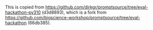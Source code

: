 This is copied from https://github.com/dirkgr/promptsource/tree/eval-hackathon-py310 (d3d8893), which is a fork from https://github.com/bigscience-workshop/promptsource/tree/eval-hackathon (66db385).
